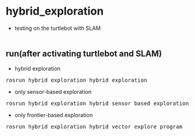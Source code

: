 # hybrid_exploration
* testing on the turtlebot with SLAM <br><br>

## run(after activating turtlebot and SLAM) <br>
* hybrid exploration
<pre>
rosrun hybrid_exploration hybrid_exploration
</pre>
* only sensor-based exploration<br>
<pre>
rosrun hybrid_exploration hybrid_sensor_based_exploration 
</pre>
* only frontier-based exploration<br>
<pre>
rosrun hybrid_exploration hybrid_vector_explore_program
</pre>

